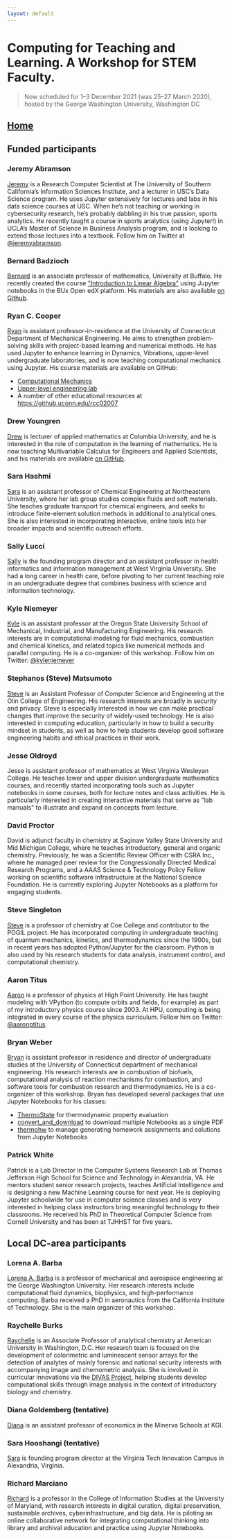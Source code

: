 ```yaml
---
layout: default
---
```


# Computing for Teaching and Learning. A Workshop for STEM Faculty.

> Now scheduled for 1–3 December 2021 (was 25–27 March 2020), hosted by the George Washington University, Washington DC

## [Home](https://engineerscode.github.io/facultydev1/)

## Funded participants

### Jeremy Abramson

[Jeremy](https://www.isi.edu/people/abramson/about) is a Research Computer Scientist at The University of Southern California’s Information Sciences Institute, and a lecturer in USC’s Data Science program. He uses Jupyter extensively for lectures and labs in his data science courses at USC. When he’s not teaching or working in cybersecurity research, he’s probably dabbling in his true passion, sports analytics. He recently taught a course in sports analytics (using Jupyter!) in UCLA’s Master of Science in Business Analysis program, and is looking to extend those lectures into a textbook.
Follow him on Twitter at [@jeremyabramson](https://twitter.com/jeremyabramson).

### Bernard Badzioch

[Bernard](http://www.buffalo.edu/cas/math/people/faculty/badzioch.html) is an associate professor of mathematics, University at Buffalo.
He recently created the course ["Introduction to Linear Algebra"](https://learning.buffalo.edu/courses/course-v1:UBx+MTH309+2019_FA/course/) using Jupyter notebooks in the BUx Open edX platform.
His materials are also available [on Github](https://github.com/bbadzioch/MTH309_F2019).


### Ryan C. Cooper

[Ryan](https://ryan-c-cooper.uconn.edu) is assistant professor-in-residence at
the University of Connecticut Department of Mechanical Engineering. He aims to
strengthen problem-solving skills with project-based learning and numerical
methods. He has used Jupyter to enhance learning in Dynamics, Vibrations,
upper-level undergraduate laboratories, and is now teaching computational
mechanics using Jupyter. His course materials are available on GitHub:

* [Computational
Mechanics](https://github.uconn.edu/rcc02007/Computational_Mechanics)
* [Upper-level engineering lab](https://github.uconn.edu/rcc02007/me3263_labs)
* A number of other educational resources at <https://github.uconn.edu/rcc02007>

### Drew Youngren

[Drew](https://drew.youngren.nyc) is lecturer of applied mathematics at Columbia University, and he is interested in the role of computation in the learning of mathematics.
He is now teaching Multivariable Calculus for Engineers and Applied Scientists, and his materials are available [on GitHub](https://github.com/drewyoungren/mvc-sp20).

### Sara Hashmi

[Sara](https://coe.northeastern.edu/people/hashmi-sara-m/) is an assistant professor of Chemical Engineering at Northeastern University, where her lab group studies complex fluids and soft materials. She teaches graduate transport for chemical engineers, and seeks to introduce finite-element solution methods in additional to analytical ones.  She is also interested in incorporating interactive, online tools into her broader impacts and scientific outreach efforts.  

### Sally Lucci

[Sally](https://medicine.hsc.wvu.edu/who-we-are/faculty-staff/sally-lucci/) is the founding program director and an assistant professor in health informatics and information management at West Virginia University.
She had a long career in health care, before pivoting to her current teaching role in an undergraduate degree that combines business with science and information technology.

### Kyle Niemeyer

[Kyle](https://niemeyer-research-group.github.io) is an assistant professor at the Oregon State University School of Mechanical, Industrial, and Manufacturing Engineering. His research interests are in computational modeling for fluid mechanics, combustion and chemical kinetics, and related topics like numerical methods and parallel computing.
He is a co-organizer of this workshop.
Follow him on Twitter: [@kyleniemeyer](https://twitter.com/kyleniemeyer)

### Stephanos (Steve) Matsumoto

[Steve](https://www.stevematsumoto.net) is an Assistant Professor of Computer Science and Engineering at the Olin College of Engineering. His research interests are broadly in security and privacy. Steve is especially interested in how we can make practical changes that improve the security of widely-used technology. He is also interested in computing education, particularly in how to build a security mindset in students, as well as how to help students develop good software engineering habits and ethical practices in their work.

### Jesse Oldroyd

Jesse is assistant professor of mathematics at West Virginia Wesleyan College. 
He teaches lower and upper division undergraduate mathematics courses, and recently started incorporating tools such as Jupyter notebooks in some courses, both for lecture notes and class activities. He is particularly interested in creating interactive materials that serve as "lab manuals" to illustrate and expand on concepts from lecture.

### David Proctor 

David is adjunct faculty in chemistry at Saginaw Valley State University and Mid Michigan College, where he teaches introductory, general and organic chemistry. Previously, he was a Scientific Review Officer with CSRA Inc., where he managed peer review for the Congressionally Directed Medical Research Programs, and a AAAS Science & Technology Policy Fellow working on scientific software infrastructure at the National Science Foundation.  He is currently exploring Jupyter Notebooks as a platform for engaging students.

### Steve Singleton

[Steve](https://www.coe.edu/academics/majors-areas-study/chemistry/faculty) is a professor of chemistry at Coe College and contributor to the POGIL project. He has incorporated computing in undergraduate teaching of quantum mechanics, kinetics, and thermodynamics since the 1900s, but in recent years has adopted Python/Jupyter for the classroom. Python is also used by his research students for data analysis, instrument control, and computational chemistry.


### Aaron Titus

[Aaron](http://physics.highpoint.edu/~atitus/) is a professor of physics at High Point University.
He has taught modeling with VPython (to compute orbits and fields, for example) as part of my introductory physics course since 2003.
At HPU, computing is being integrated in every course of the physics curriculum.
Follow him on Twitter: [@aaronptitus](https://twitter.com/aaronptitus).

### Bryan Weber

[Bryan](https://bryanwweber.com) is assistant professor in residence and director of undergraduate studies at the University of Connecticut department of mechanical engineering. His research interests are in combustion of biofuels, computational analysis of reaction mechanisms for combustion, and software tools for combustion research and thermodynamics.
He is a co-organizer of this workshop.
Bryan has developed several packages that use Jupyter Notebooks for his classes:

* [ThermoState](https://thermostate.readthedocs.io) for thermodynamic property evaluation
* [convert_and_download](https://github.com/bryanwweber/convert_and_download) to download multiple Notebooks as a single PDF
* [thermohw](https://github.com/bryanwweber/thermohw) to manage generating homework assignments and solutions from Jupyter Notebooks

### Patrick White

Patrick is a Lab Director in the Computer Systems Research Lab at Thomas Jefferson High School for Science and Technology in Alexandria, VA. He mentors student senior research projects, teaches Artificial Intelligence and is designing a new Machine Learning course for next year. He is deploying Jupyter schoolwide for use in computer science classes and is very interested in helping class instructors bring meaningful technology to their classrooms. He received his PhD in Theoretical Computer Science from Cornell University and has been at TJHHST for five years.



## Local DC-area participants

### Lorena A. Barba

[Lorena A. Barba](https://lorenabarba.com) is a professor of mechanical and aerospace engineering at the George Washington University. Her research interests include computational fluid dynamics, biophysics, and high-performance computing. Barba received a PhD in aeronautics from the California Institute of Technology.
She is the main organizer of this workshop.

### Raychelle Burks

[Raychelle](https://www.american.edu/cas/faculty/burks.cfm) is an Associate Professor of analytical chemistry at American University in Washington, D.C.
Her research team is focused on the development of colorimetric and luminescent sensor arrays for the detection of analytes of mainly forensic and national security interests with accompanying image and chemometric analysis.
She is involved in curricular innovations via the [DIVAS Project](https://www.doane.edu/divas-project/about), helping students develop computational skills through image analysis in the context of introductory biology and chemistry.

### Diana Goldemberg (tentative)

[Diana](https://www.minerva.kgi.edu/people/diana-goldemberg-phd/) is an assistant professor of economics in the Minerva Schools at KGI.

### Sara Hooshangi (tentative)

[Sara](https://vt.edu/innovationcampus/News/2019/November/innovationcampus-sarahooshangi.html) is founding program director at the Virginia Tech Innovation Campus in Alexandria, Virginia.

### Richard Marciano

[Richard](https://ischool.umd.edu/faculty-staff/richard-marciano) is a professor in the College of Information Studies at the University of Maryland, with research interests in digital curation, digital preservation, sustainable archives, cyberinfrastructure, and big data. He is piloting an online collaborative network for integrating computational thinking into library and archival education and practice using Jupyter Notebooks.




